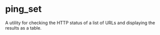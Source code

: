 # ping_set
A utility for checking the HTTP status of a list of URLs and displaying the results as a table.
